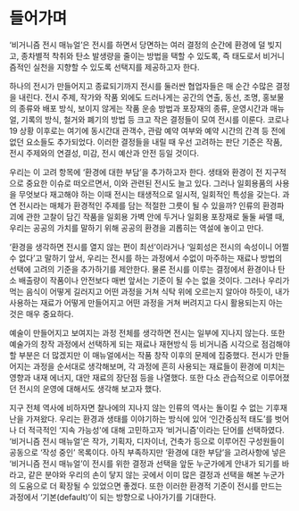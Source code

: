 # 들어가며
‘비거니즘 전시 매뉴얼’은 전시를 하면서 당면하는 여러 결정의 순간에 환경에 덜 빚지고, 종차별적 착취와 탄소
발생량을 줄이는 방법을 택할 수 있도록, 즉 태도로서 비거니즘적인 실천을 지향할 수 있도록 선택지를 제공하고자
한다.

하나의 전시가 만들어지고 종료되기까지 전시를 둘러싼 협업자들은 매 순간 수많은 결정을 내린다. 전시 주제,
작가와 작품 외에도 드러나게는 공간의 연출, 동선, 조명, 홍보물의 종류와 배포 방식, 보이지 않게는 작품 운송
방법과 포장재의 종류, 운영시간과 매뉴얼, 기록의 방식, 철거와 폐기의 방법 등 크고 작은 결정들이 모여 전시를
이룬다. 코로나 19 상황 이후로는 여기에 동시간대 관객수, 관람 예약 여부와 예약 시간의 간격 등 전에 없던
요소들도 추가되었다. 이러한 결정들을 내릴 때 우선 고려하는 판단 기준은 작품, 전시 주제와의 연결성, 미감, 전시
예산과 안전 등일 것이다.

우리는 이 고려 항목에 ‘환경에 대한 부담’을 추가하고자 한다. 생태와 환경이 전 지구적으로 중요한 이슈로
떠오르면서, 이와 관련된 전시도 늘고 있다. 그러나 일회용품의 사용을 무엇보다 재고해야 하는 이때 전시는
태생적으로 일시적, 일회적인 특성을 갖는다. 과연 전시라는 매체가 환경적인 주제를 담는 적절한 그릇이 될 수
있을까? 인류의 환경파괴에 관한 고찰이 담긴 작품을 일회용 가벽 안에 두거나 일회용 포장재로 둘둘 싸맬 때,
우리는 공공의 가치를 말하기 위해 공공의 환경을 괴롭히는 역설에 놓이고 만다.

‘환경을 생각하면 전시를 열지 않는 편이 최선’이라거나 ‘일회성은 전시의 속성이니 어쩔 수 없다’고 말하기 앞서,
우리는 전시를 하는 과정에서 수없이 마주하는 재료나 방법의 선택에 고려의 기준을 추가하기를 제안한다. 물론
전시를 이루는 결정에서 환경이나 탄소 배출량이 작품이나 안전보다 매번 앞서는 기준이 될 수는 없을 것이다.
그러나 우리가 먹는 음식이 어떻게 길러지고 어떤 과정을 거쳐 식탁 위에 오르는지 알아야 하듯이, 내가 사용하는
재료가 어떻게 만들어지고 어떤 과정을 거쳐 버려지고 다시 활용되는지 아는 것은 매우 중요하다.

예술이 만들어지고 보여지는 과정 전체를 생각하면 전시는 일부에 지나지 않는다. 또한 예술가의 창작 과정에서
선택하게 되는 재료나 재현방식 등 비거니즘 시각으로 점검해야 할 부분은 더 많겠지만 이 매뉴얼에서는 작품 창작
이후의 문제에 집중했다. 전시가 만들어지는 과정을 순서대로 생각해보며, 각 과정에 흔히 사용되는 재료들이
환경에 미치는 영향과 내재 에너지, 대안 재료의 장단점 등을 나열했다. 또한 다소 관습적으로 이루어졌던 전시의
운영에 대해서도 생각해 보고자 했다.

지구 전체 역사에 비하자면 찰나에의 지나지 않는 인류의 역사는 돌이킬 수 없는 기후재난을 가져왔다. 우리는
환경과 생태를 이야기하는 방식에 있어 ‘인간중심적 태도’를 벗어나 더 적극적인 ‘지속 가능성'에 대해 고민하고자
‘비거니즘'이라는 단어를 선택하였다. ‘비거니즘 전시 매뉴얼’은 작가, 기획자, 디자이너, 건축가 등으로 이루어진
구성원들이 공동으로 ‘작성 중인’ 목록이다. 아직 부족하지만 ‘환경에 대한 부담’을 고려사항에 넣은 ‘비거니즘 전시
매뉴얼’이 전시를 위한 결정과 선택을 앞둔 누군가에게 안내가 되기를 바라고, 같은 분야와 우리의 손이 닿지 않는
곳에서 이미 많은 결정과 선택을 해본 누군가의 도움으로 더 확장될 수 있었으면 좋겠다. 또한 이러한 환경적 기준이
전시를 만드는 과정에서 ‘기본(default)’이 되는 방향으로 나아가기를 기대한다.